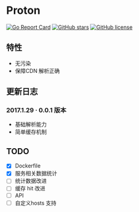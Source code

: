 # Proton
[![Go Report Card](https://goreportcard.com/badge/github.com/oif/proton)](https://goreportcard.com/report/github.com/oif/proton)
[![GitHub stars](https://img.shields.io/github/stars/oif/proton.svg)](https://github.com/oif/proton/stargazers)
[![GitHub license](https://img.shields.io/badge/license-MIT-blue.svg)](https://raw.githubusercontent.com/oif/proton/master/LICENSE)

## 特性
* 无污染
* 保障CDN 解析正确

## 更新日志
### 2017.1.29 · 0.0.1 版本
* 基础解析能力
* 简单缓存机制

## TODO
- [x] Dockerfile
- [x] 服务相关数据统计
- [ ] 统计数据改进
- [ ] 缓存 hit 改进
- [ ] API
- [ ] 自定义hosts 支持
